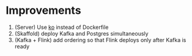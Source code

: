 # Improvements

1. (Server) Use [ko](https://github.com/ko-build/ko) instead of Dockerfile
2. (Skaffold) deploy Kafka and Postgres simultaneously
3. (Kafka + Flink) add ordering so that Flink deploys only after Kafka is ready
